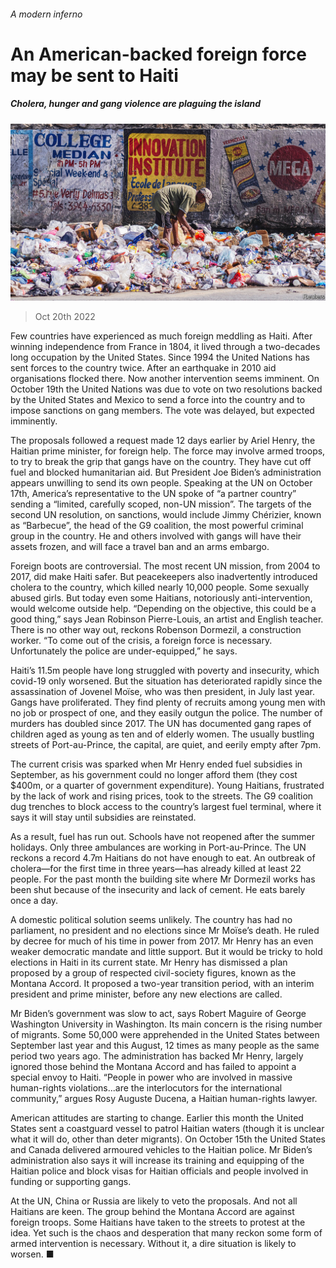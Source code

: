 ###### A modern inferno

# An American-backed foreign force may be sent to Haiti 

##### Cholera, hunger and gang violence are plaguing the island 

![image](images/20221022_AMP001.jpg) 

> Oct 20th 2022 

Few countries have experienced as much foreign meddling as Haiti. After winning independence from France in 1804, it lived through a two-decades long occupation by the United States. Since 1994 the United Nations has sent forces to the country twice. After an earthquake in 2010 aid organisations flocked there. Now another intervention seems imminent. On October 19th the United Nations was due to vote on two resolutions backed by the United States and Mexico to send a force into the country and to impose sanctions on gang members. The vote was delayed, but expected imminently.

The proposals followed a request made 12 days earlier by Ariel Henry, the Haitian prime minister, for foreign help. The force may involve armed troops, to try to break the grip that gangs have on the country. They have cut off fuel and blocked humanitarian aid. But President Joe Biden’s administration appears unwilling to send its own people. Speaking at the UN on October 17th, America’s representative to the UN spoke of “a partner country” sending a “limited, carefully scoped, non-UN mission”. The targets of the second UN resolution, on sanctions, would include Jimmy Chérizier, known as “Barbecue”, the head of the G9 coalition, the most powerful criminal group in the country. He and others involved with gangs will have their assets frozen, and will face a travel ban and an arms embargo.

Foreign boots are controversial. The most recent UN mission, from 2004 to 2017, did make Haiti safer. But peacekeepers also inadvertently introduced cholera to the country, which killed nearly 10,000 people. Some sexually abused girls. But today even some Haitians, notoriously anti-intervention, would welcome outside help. “Depending on the objective, this could be a good thing,” says Jean Robinson Pierre-Louis, an artist and English teacher. There is no other way out, reckons Robenson Dormezil, a construction worker. “To come out of the crisis, a foreign force is necessary. Unfortunately the police are under-equipped,” he says.

Haiti’s 11.5m people have long struggled with poverty and insecurity, which covid-19 only worsened. But the situation has deteriorated rapidly since the assassination of Jovenel Moïse, who was then president, in July last year. Gangs have proliferated. They find plenty of recruits among young men with no job or prospect of one, and they easily outgun the police. The number of murders has doubled since 2017. The UN has documented gang rapes of children aged as young as ten and of elderly women. The usually bustling streets of Port-au-Prince, the capital, are quiet, and eerily empty after 7pm.

The current crisis was sparked when Mr Henry ended fuel subsidies in September, as his government could no longer afford them (they cost $400m, or a quarter of government expenditure). Young Haitians, frustrated by the lack of work and rising prices, took to the streets. The G9 coalition dug trenches to block access to the country’s largest fuel terminal, where it says it will stay until subsidies are reinstated. 

As a result, fuel has run out. Schools have not reopened after the summer holidays. Only three ambulances are working in Port-au-Prince. The UN reckons a record 4.7m Haitians do not have enough to eat. An outbreak of cholera—for the first time in three years—has already killed at least 22 people. For the past month the building site where Mr Dormezil works has been shut because of the insecurity and lack of cement. He eats barely once a day. 

A domestic political solution seems unlikely. The country has had no parliament, no president and no elections since Mr Moïse’s death. He ruled by decree for much of his time in power from 2017. Mr Henry has an even weaker democratic mandate and little support. But it would be tricky to hold elections in Haiti in its current state. Mr Henry has dismissed a plan proposed by a group of respected civil-society figures, known as the Montana Accord. It proposed a two-year transition period, with an interim president and prime minister, before any new elections are called.

Mr Biden’s government was slow to act, says Robert Maguire of George Washington University in Washington. Its main concern is the rising number of migrants. Some 50,000 were apprehended in the United States between September last year and this August, 12 times as many people as the same period two years ago. The administration has backed Mr Henry, largely ignored those behind the Montana Accord and has failed to appoint a special envoy to Haiti. “People in power who are involved in massive human-rights violations...are the interlocutors for the international community,” argues Rosy Auguste Ducena, a Haitian human-rights lawyer. 

American attitudes are starting to change. Earlier this month the United States sent a coastguard vessel to patrol Haitian waters (though it is unclear what it will do, other than deter migrants). On October 15th the United States and Canada delivered armoured vehicles to the Haitian police. Mr Biden’s administration also says it will increase its training and equipping of the Haitian police and block visas for Haitian officials and people involved in funding or supporting gangs. 

At the UN, China or Russia are likely to veto the proposals. And not all Haitians are keen. The group behind the Montana Accord are against foreign troops. Some Haitians have taken to the streets to protest at the idea. Yet such is the chaos and desperation that many reckon some form of armed intervention is necessary. Without it, a dire situation is likely to worsen. ■


